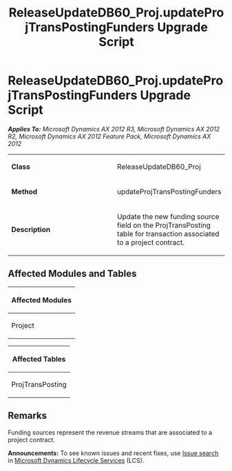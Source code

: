 ﻿---
title: ReleaseUpdateDB60_Proj.updateProjTransPostingFunders Upgrade Script
TOCTitle: ReleaseUpdateDB60_Proj.updateProjTransPostingFunders Upgrade Script
ms:assetid: 26b9b558-f581-f5ed-cd6a-4cda4cf883c1
ms:mtpsurl: https://msdn.microsoft.com/en-us/library/JJ685049(v=AX.60)
ms:contentKeyID: 49707249
ms.date: 05/18/2015
mtps_version: v=AX.60
---

# ReleaseUpdateDB60\_Proj.updateProjTransPostingFunders Upgrade Script 


_**Applies To:** Microsoft Dynamics AX 2012 R3, Microsoft Dynamics AX 2012 R2, Microsoft Dynamics AX 2012 Feature Pack, Microsoft Dynamics AX 2012_

<table>
<colgroup>
<col style="width: 50%" />
<col style="width: 50%" />
</colgroup>
<tbody>
<tr class="odd">
<td><p><strong>Class</strong></p></td>
<td><p>ReleaseUpdateDB60_Proj</p></td>
</tr>
<tr class="even">
<td><p><strong>Method</strong></p></td>
<td><p>updateProjTransPostingFunders</p></td>
</tr>
<tr class="odd">
<td><p><strong>Description</strong></p></td>
<td><p>Update the new funding source field on the ProjTransPosting table for transaction associated to a project contract.</p></td>
</tr>
</tbody>
</table>


## Affected Modules and Tables

<table>
<colgroup>
<col style="width: 100%" />
</colgroup>
<thead>
<tr class="header">
<th><p>Affected Modules</p></th>
</tr>
</thead>
<tbody>
<tr class="odd">
<td><p>Project</p></td>
</tr>
</tbody>
</table>


<table>
<colgroup>
<col style="width: 100%" />
</colgroup>
<thead>
<tr class="header">
<th><p>Affected Tables</p></th>
</tr>
</thead>
<tbody>
<tr class="odd">
<td><p>ProjTransPosting</p></td>
</tr>
</tbody>
</table>


## Remarks

Funding sources represent the revenue streams that are associated to a project contract.

  
**Announcements:** To see known issues and recent fixes, use [Issue search](http://go.microsoft.com/fwlink/?linkid=389258) in [Microsoft Dynamics Lifecycle Services](http://go.microsoft.com/fwlink/?linkid=306505) (LCS).

